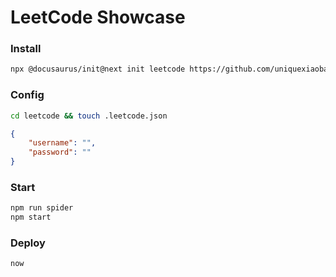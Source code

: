 # LeetCode Showcase

### Install
```bash
npx @docusaurus/init@next init leetcode https://github.com/uniquexiaobai/leetcode-showcase

```

### Config
```bash
cd leetcode && touch .leetcode.json
```
```json
{
    "username": "",
    "password": ""
}
```

### Start
```bash
npm run spider
npm start
```

### Deploy
```bash
now
```

